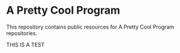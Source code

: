 # A Pretty Cool Program

This repository contains public resources for A Pretty Cool Program repositories.

THIS IS A TEST